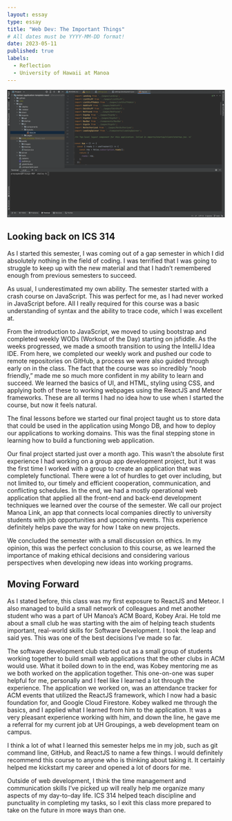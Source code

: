 ```yaml
---
layout: essay
type: essay
title: "Web Dev: The Important Things"
# All dates must be YYYY-MM-DD format!
date: 2023-05-11
published: true
labels:
  - Reflection
  - University of Hawaii at Manoa
---
```


<div class="text-center p-4">
  <img width="620px" 
       src="../img/final/intelliJ.png"
       class="img-thumbnail" >
</div>

## Looking back on ICS 314

As I started this semester, I was coming out of a gap semester in which I did absolutely nothing in the field of coding. I was terrified that I was going to struggle to keep up with the new material and that I hadn’t remembered enough from previous semesters to succeed. 

As usual, I underestimated my own ability. The semester started with a crash course on JavaScript. This was perfect for me, as I had never worked in JavaScript before. All I really required for this course was a basic understanding of syntax and the ability to trace code, which I was excellent at.

From the introduction to JavaScript, we moved to using bootstrap and completed weekly WODs (Workout of the Day) starting on jsfiddle. As the weeks progressed, we made a smooth transition to using the IntelliJ Idea IDE. From here, we completed our weekly work and pushed our code to remote repositories on GitHub, a process we were also guided through early on in the class. The fact that the course was so incredibly “noob friendly,” made me so much more confident in my ability to learn and succeed. We learned the basics of UI, and HTML, styling using CSS, and applying both of these to working webpages using the ReactJS and Meteor frameworks. These are all terms I had no idea how to use when I started the course, but now it feels natural. 

The final lessons before we started our final project taught us to store data that could be used in the application using Mongo DB, and how to deploy our applications to working domains. This was the final stepping stone in learning how to build a functioning web application. 

Our final project started just over a month ago. This wasn’t the absolute first experience I had working on a group app development project, but it was the first time I worked with a group to create an application that was completely functional. There were a lot of hurdles to get over including, but not limited to, our timely and efficient cooperation, communication, and conflicting schedules. In the end, we had a mostly operational web application that applied all the front-end and back-end development techniques we learned over the course of the semester. We call our project Manoa Link, an app that connects local companies directly to university students with job opportunities and upcoming events. This experience definitely helps pave the way for how I take on new projects.

We concluded the semester with a small discussion on ethics. In my opinion, this was the perfect conclusion to this course, as we learned the importance of making ethical decisions and considering various perspectives when developing new ideas into working programs.


## Moving Forward

As I stated before, this class was my first exposure to ReactJS and Meteor. I also managed to build a small network of colleagues and met another student who was a part of UH Manoa’s ACM Board, Kobey Arai. He told me about a small club he was starting with the aim of helping teach students important, real-world skills for Software Development. I took the leap and said yes. This was one of the best decisions I’ve made so far. 

The software development club started out as a small group of students working together to build small web applications that the other clubs in ACM would use. What it boiled down to in the end, was Kobey mentoring me as we both worked on the application together. This one-on-one was super helpful for me, personally and I feel like I learned a lot through the experience. The application we worked on, was an attendance tracker for ACM events that utilized the ReactJS framework, which I now had a basic foundation for, and Google Cloud Firestore. Kobey walked me through the basics, and I applied what I learned from him to the application. It was a very pleasant experience working with him, and down the line, he gave me a referral for my current job at UH Groupings, a web development team on campus.

I think a lot of what I learned this semester helps me in my job, such as git command line, GitHub, and ReactJS to name a few things. I would definitely recommend this course to anyone who is thinking about taking it. It certainly helped me kickstart my career and opened a lot of doors for me.

Outside of web development, I think the time management and communication skills I’ve picked up will really help me organize many aspects of my day-to-day life. ICS 314 helped teach discipline and punctuality in completing my tasks, so I exit this class more prepared to take on the future in more ways than one.
